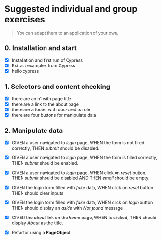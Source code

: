 # Suggested individual and group exercises

> You can adapt them to an application of your own.

## 0. Installation and start

- [x] Installation and first run of Cypress
- [x] Extract examples from Cypress
- [x] hello cypress

## 1. Selectors and content checking

- [x] there are an h1 with page title
- [x] there are a link to the about page
- [x] there are a footer with doc-credits role
- [x] there are four buttons for manipulate data

## 2. Manipulate data

- [x] GIVEN a user navigated to _login_ page, WHEN the form is not filled correctly, THEN _submit_ should be disabled.
- [x] GIVEN a user navigated to _login_ page, WHEN the form is filled correctly, THEN _submit_ should be enabled.
- [x] GIVEN a user navigated to _login_ page, WHEN click on _reset_ button, THEN _submit_ should be disabled AND THEN _email_ should be empty.
- [x] GIVEN the login form filled with _fake_ data, WHEN click on _reset_ button THEN should clear inputs
- [x] GIVEN the login form filled with _fake_ data, WHEN click on _login_ button THEN should display an _aside_ with _Not found_ message
- [x] GIVEN the _about_ link on the _home_ page, WHEN is clicked, THEN should display _About_ as the title.

- [x] Refactor using a **PageObject**
